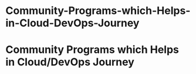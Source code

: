 # Community-Programs-which-Helps-in-Cloud-DevOps-Journey
# Community Programs which Helps in Cloud/DevOps Journey
